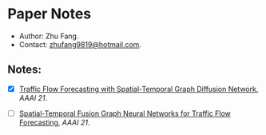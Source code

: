 # Paper Notes

- Author: Zhu Fang.
- Contact: zhufang9819@hotmail.com.

## Notes:
- [x] [Traffic Flow Forecasting with Spatial-Temporal Graph Diffusion Network](https://www.aaai.org/AAAI21Papers/AISI-9334.ZhangX.pdf), *AAAI 21*. 

- [ ] [Spatial-Temporal Fusion Graph Neural Networks for Traffic Flow Forecasting](https://arxiv.org/abs/2012.09641), *AAAI 21*.

